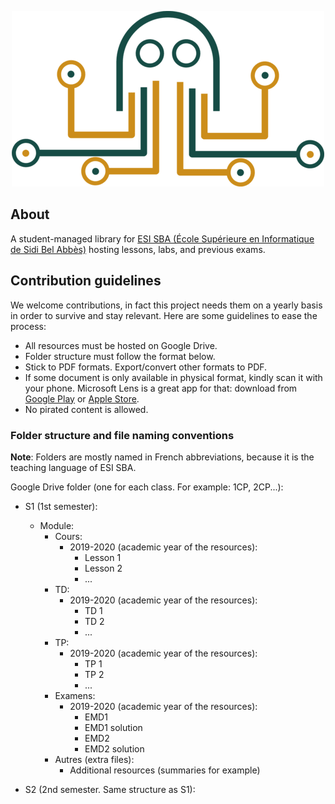 <p align="center">
  <img src="/public/images/logo.png" alt="octolib logo" />
</p>

## About

A student-managed library for [ESI SBA (École Supérieure en Informatique de Sidi Bel Abbès)](https://www.esi-sba.dz/) hosting lessons, labs, and previous exams.

## Contribution guidelines

We welcome contributions, in fact this project needs them on a yearly basis in order to survive and stay relevant. Here are some guidelines to ease the process:

- All resources must be hosted on Google Drive.
- Folder structure must follow the format below.
- Stick to PDF formats. Export/convert other formats to PDF.
- If some document is only available in physical format, kindly scan it with your phone. Microsoft Lens is a great app for that: download from [Google Play](https://play.google.com/store/apps/details?id=com.microsoft.office.officelens&pcampaignid=web_share) or [Apple Store](https://apps.apple.com/us/app/microsoft-lens-pdf-scanner/id975925059).
- No pirated content is allowed.

### Folder structure and file naming conventions

**Note**: Folders are mostly named in French abbreviations, because it is the teaching language of ESI SBA.

Google Drive folder (one for each class. For example: 1CP, 2CP...):

- S1 (1st semester):

  - Module:
    - Cours:
      - 2019-2020 (academic year of the resources):
        - Lesson 1
        - Lesson 2
        - ...
    - TD:
      - 2019-2020 (academic year of the resources):
        - TD 1
        - TD 2
        - ...
    - TP:
      - 2019-2020 (academic year of the resources):
        - TP 1
        - TP 2
        - ...
    - Examens:
      - 2019-2020 (academic year of the resources):
        - EMD1
        - EMD1 solution
        - EMD2
        - EMD2 solution
    - Autres (extra files):
      - Additional resources (summaries for example)

- S2 (2nd semester. Same structure as S1):
